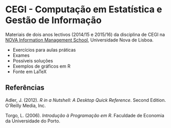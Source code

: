 # CEGI - Computação em Estatística e Gestão de Informação

Materiais de dois anos lectivos (2014/15 e 2015/16) da disciplina de CEGI na [NOVA Information Management School](www.novaims.unl.pt), Universidade Nova de Lisboa.

- Exercícios para aulas práticas
- Exames
- Possíveis soluções
- Exemplos de gráficos em R
- Fonte em LaTeX

## Referências

Adler, J. (2012). *R in a Nutshell: A Desktop Quick Reference*. Second Edition. O'Reilly Media, Inc.

Torgo, L. (2006). *Introdução à Programação em R*. Faculdade de Economia da Universidade do Porto.